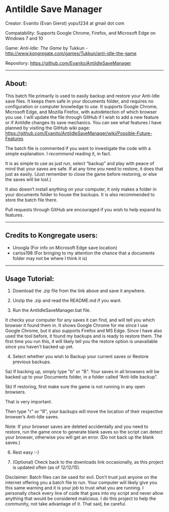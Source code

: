 # AntiIdle Save Manager

Creator: Evanito (Evan Gierst) yopu1234 at gmail dot com

Compatability: Supports Google Chrome, Firefox, and Microsoft Edge on Windows 7 and 10

Game: *Anti-Idle: The Game* by Tukkun - http://www.kongregate.com/games/Tukkun/anti-idle-the-game

Repository: https://github.com/Evanito/AntiIdleSaveManager

------

## About:
This batch file primarily is used to easily backup and restore your Anti-Idle save files. It keeps them safe in your documents folder, and requires no configuration or computer knowledge to use. It supports Google Chrome, Microsoft Edge, and Mozilla Firefox, with autodetection of which browser you use.
I will update the file through GitHub if I wish to add a new feature or if AntiIdle changes its save mechanics.
You can see what features I have planned by visiting the GitHub wiki page: https://github.com/Evanito/AntiIdleSaveManager/wiki/Possible-Future-Features

The batch file is commented if you want to investigate the code with a simple explanation. I *recommend* reading it, in fact.

It is as simple to use as just run, select “backup” and play with peace of mind that your saves are safe. 
If at any time you need to restore, it does that just as easily. (Just remember to close the game before restoring, or else the saves will be lost.)

It also doesn’t install anything on your computer, it only makes a folder in your documents folder to house the backups. 
It is also recommended to store the batch file there.

Pull requests through GitHub are encouraged if you wish to help expand its features.

-------

## Credits to Kongregate users:
* Uroogla (For info on Microsoft Edge save location)
* carlos198 (For bringing to my attention the chance that a documents folder may not be where I think it is)

-------

## Usage Tutorial:

1) Download the .zip file from the link above and save it anywhere.

2) Unzip the .zip and read the README.md if you want.

3) Run the AntiIdleSaveManager.bat file.

It checks your computer for any saves it can find, and will tell you which browser it found them in. It shows Google Chrome for me since I use Google Chrome, but it also supports Firefox and MS Edge. Since I have also used the tool before, it found my backups and is ready to restore them.
The first time you run this, it will likely tell you the restore option is unavailable since you haven’t backed up yet.

4) Select whether you wish to Backup your current saves or Restore previous backups.

5a) If backing up, simply type "b" or "B". Your saves in all browsers will be backed up to your Documents folder, in a folder called “Anti-Idle backup”.

5b) If restoring, first make sure the game is not running in any open browsers.

That is very important.

Then type "r" or "R", your backups will move the location of their respective browser’s Anti-Idle saves.

Note: If your browser saves are deleted accidentally and you need to restore, run the game once to generate blank saves so the script can detect your browser, otherwise you will get an error. (Do not back up the blank saves.)

6) Rest easy :-)

7) (Optional) Check back to the downloads link occasionally, as this project is updated often (as of 12/12/15).

Disclaimer: Batch files can be used for evil. Don’t trust just anyone on the internet offering you a batch file to run. Your computer will likely give you this same warning and it is your job to trust what you are running. I personally check every line of code that goes into my script and never allow anything that would be considered malicious. I do this project to help the community, not take advantage of it. That said, be careful.
